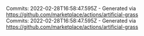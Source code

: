 Commits: 2022-02-28T16:58:47.595Z - Generated via https://github.com/marketplace/actions/artificial-grass
<br>
Commits: 2022-02-28T16:58:47.595Z - Generated via https://github.com/marketplace/actions/artificial-grass
<br>
